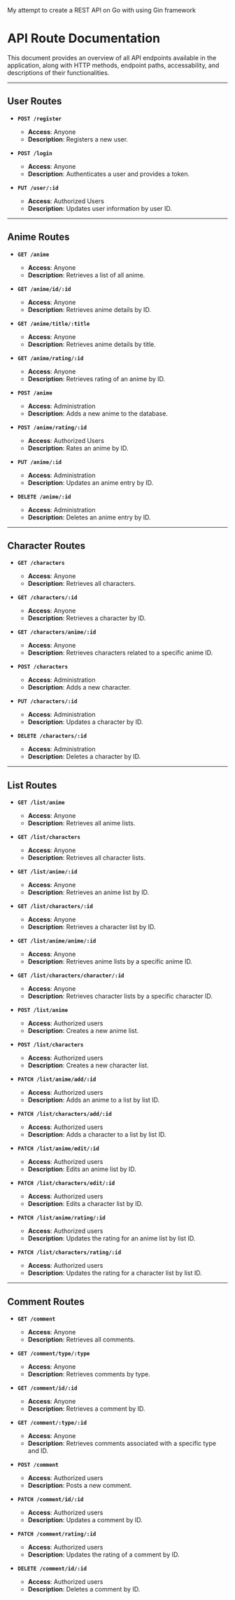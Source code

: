 My attempt to create a REST API on Go with using Gin framework

# API Route Documentation

This document provides an overview of all API endpoints available in the application, along with HTTP methods, endpoint paths, accessability, and descriptions of their functionalities.

---

## User Routes

- **`POST /register`**
  - **Access**: Anyone
  - **Description**: Registers a new user.

- **`POST /login`**
  - **Access**: Anyone
  - **Description**: Authenticates a user and provides a token.

- **`PUT /user/:id`**
  - **Access**: Authorized Users
  - **Description**: Updates user information by user ID.

---

## Anime Routes

- **`GET /anime`**
  - **Access**: Anyone
  - **Description**: Retrieves a list of all anime.

- **`GET /anime/id/:id`**
  - **Access**: Anyone
  - **Description**: Retrieves anime details by ID.

- **`GET /anime/title/:title`**
  - **Access**: Anyone
  - **Description**: Retrieves anime details by title.

- **`GET /anime/rating/:id`**
  - **Access**: Anyone
  - **Description**: Retrieves rating of an anime by ID.

- **`POST /anime`**
  - **Access**: Administration
  - **Description**: Adds a new anime to the database.

- **`POST /anime/rating/:id`**
  - **Access**: Authorized Users
  - **Description**: Rates an anime by ID.

- **`PUT /anime/:id`**
  - **Access**: Administration
  - **Description**: Updates an anime entry by ID.

- **`DELETE /anime/:id`**
  - **Access**: Administration
  - **Description**: Deletes an anime entry by ID.

---

## Character Routes

- **`GET /characters`**
  - **Access**: Anyone
  - **Description**: Retrieves all characters.

- **`GET /characters/:id`**
  - **Access**: Anyone
  - **Description**: Retrieves a character by ID.

- **`GET /characters/anime/:id`**
  - **Access**: Anyone
  - **Description**: Retrieves characters related to a specific anime ID.

- **`POST /characters`**
  - **Access**: Administration
  - **Description**: Adds a new character.

- **`PUT /characters/:id`**
  - **Access**: Administration
  - **Description**: Updates a character by ID.

- **`DELETE /characters/:id`**
  - **Access**: Administration
  - **Description**: Deletes a character by ID.

---

## List Routes

- **`GET /list/anime`**
  - **Access**: Anyone
  - **Description**: Retrieves all anime lists.

- **`GET /list/characters`**
  - **Access**: Anyone
  - **Description**: Retrieves all character lists.

- **`GET /list/anime/:id`**
  - **Access**: Anyone
  - **Description**: Retrieves an anime list by ID.

- **`GET /list/characters/:id`**
  - **Access**: Anyone
  - **Description**: Retrieves a character list by ID.

- **`GET /list/anime/anime/:id`**
  - **Access**: Anyone
  - **Description**: Retrieves anime lists by a specific anime ID.

- **`GET /list/characters/character/:id`**
  - **Access**: Anyone
  - **Description**: Retrieves character lists by a specific character ID.

- **`POST /list/anime`**
  - **Access**: Authorized users
  - **Description**: Creates a new anime list.

- **`POST /list/characters`**
  - **Access**: Authorized users
  - **Description**: Creates a new character list.

- **`PATCH /list/anime/add/:id`**
  - **Access**: Authorized users
  - **Description**: Adds an anime to a list by list ID.

- **`PATCH /list/characters/add/:id`**
  - **Access**: Authorized users
  - **Description**: Adds a character to a list by list ID.

- **`PATCH /list/anime/edit/:id`**
  - **Access**: Authorized users
  - **Description**: Edits an anime list by ID.

- **`PATCH /list/characters/edit/:id`**
  - **Access**: Authorized users
  - **Description**: Edits a character list by ID.

- **`PATCH /list/anime/rating/:id`**
  - **Access**: Authorized users
  - **Description**: Updates the rating for an anime list by list ID.

- **`PATCH /list/characters/rating/:id`**
  - **Access**: Authorized users
  - **Description**: Updates the rating for a character list by list ID.

---

## Comment Routes

- **`GET /comment`**
  - **Access**: Anyone
  - **Description**: Retrieves all comments.

- **`GET /comment/type/:type`**
  - **Access**: Anyone
  - **Description**: Retrieves comments by type.

- **`GET /comment/id/:id`**
  - **Access**: Anyone
  - **Description**: Retrieves a comment by ID.

- **`GET /comment/:type/:id`**
  - **Access**: Anyone
  - **Description**: Retrieves comments associated with a specific type and ID.

- **`POST /comment`**
  - **Access**: Authorized users
  - **Description**: Posts a new comment.

- **`PATCH /comment/id/:id`**
  - **Access**: Authorized users
  - **Description**: Updates a comment by ID.

- **`PATCH /comment/rating/:id`**
  - **Access**: Authorized users
  - **Description**: Updates the rating of a comment by ID.

- **`DELETE /comment/id/:id`**
  - **Access**: Authorized users
  - **Description**: Deletes a comment by ID.
